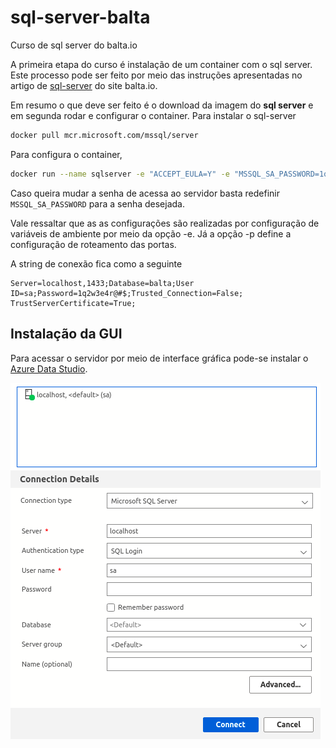 # sql-server-balta
Curso de sql server do balta.io

A primeira etapa do curso é instalação de um container com o sql server. Este processo pode ser feito por meio das instruções apresentadas no artigo de [sql-server](https://balta.io/blog/sql-server-docker) do site balta.io.

Em resumo o que deve ser feito é o download da imagem do **sql server** e em segunda rodar e configurar o container.
Para instalar o sql-server

```bash
docker pull mcr.microsoft.com/mssql/server
```
Para configura o container,

```bash
docker run --name sqlserver -e "ACCEPT_EULA=Y" -e "MSSQL_SA_PASSWORD=1q2w3e4r@#$" -p 1433:1433 -d mcr.microsoft.com/mssql/server
```
Caso queira mudar a senha de acessa ao servidor basta redefinir `MSSQL_SA_PASSWORD` para a senha desejada.

Vale ressaltar que as as configurações são realizadas por configuração de variáveis de ambiente por meio da opção -e. Já a opção -p define a configuração de roteamento das portas.

A string de conexão fica como a seguinte

```
Server=localhost,1433;Database=balta;User ID=sa;Password=1q2w3e4r@#$;Trusted_Connection=False; TrustServerCertificate=True;
```

## Instalação da GUI

Para acessar o servidor por meio de interface gráfica pode-se instalar o [Azure Data Studio](https://docs.microsoft.com/en-us/sql/azure-data-studio/download-azure-data-studio?view=sql-server-ver15).

![image](img/conf-img.png)